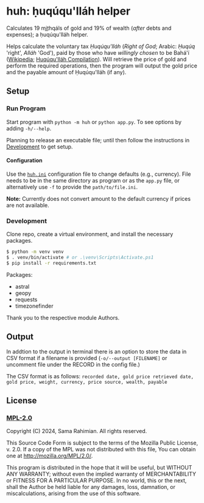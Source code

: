 # huh: ḥuqúqu'lláh helper

Calculates 19 mit͟hqáls of gold and 19% of wealth (*after* debts and expenses); a ḥuqúqu'lláh helper.

Helps calculate the voluntary tax _Ḥuqúqu'lláh_ (_Right of God_; Arabic: _Ḥuqúq_ 'right', _Alláh_ 'God'), paid by those who have *willingly chosen* to be Bahá'í ([Wikipedia](https://en.wikipedia.org/wiki/Huq%C3%BAqu%27ll%C3%A1h); [Huqúqu'lláh Compilation](https://bahai-library.com/compilation_huququllah_right_god/)). Will retrieve the price of gold and perform the required operations, then the program will output the gold price and the payable amount of Ḥuqúqu'lláh (if any).

## Setup

### Run Program

Start program with `python -m huh` or `python app.py`.
To see options by adding `-h/--help`.

Planning to release an executable file; until then follow the instructions in [Development](#development) to get setup.

#### Configuration

Use the [`huh.ini`](./huh.ini) configuration file to change defaults (e.g., currency). File needs to be in the same directory as program or as the `app.py` file, or alternatively use `-f` to provide the `path/to/file.ini`.

**Note:** Currently does not convert amount to the default currency if prices are not available.

### Development

Clone repo, create a virtual environment, and install the necessary packages.

```bash
$ python -m venv venv
$ . venv/bin/activate # or .\venv\Scripts\Activate.ps1
$ pip install -r requirements.txt
```

Packages:

* astral
* geopy
* requests
* timezonefinder

Thank you to the respective module Authors.

## Output

In addtion to the output in terminal there is an option to store the data in CSV format if a filename is provided (`-o/--output [FILENAME]` or uncomment file under the RECORD in the config file.)

The CSV format is as follows:
`recorded date, gold price retrieved date, gold price, weight, currency, price source, wealth, payable`


## License

### [MPL-2.0](./LICENSE)

Copyright (C) 2024, Sama Rahimian. All rights reserved.

This Source Code Form is subject to the terms of the Mozilla
Public License, v. 2.0. If a copy of the MPL was not distributed
with this file, You can obtain one at http://mozilla.org/MPL/2.0/.

This program is distributed in the hope that it will be useful,
but WITHOUT ANY WARRANTY; without even the implied warranty of
MERCHANTABILITY or FITNESS FOR A PARTICULAR PURPOSE. In no world,
this or the next, shall the Author be held liable for any
damages, loss, damnation, or miscalculations, arising from the use
of this software.